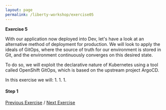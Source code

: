 ```yaml
---
layout: page
permalink: /liberty-workshop/exercise05
---
```

__Exercise 5__

With our application now deployed into Dev, let's have a look at an alternative method of deployment for production. We will look to apply the ideals of GitOps, where the source of truth for our environment is stored in Git, and the environment continuously converges on this desired state.

To do so, we will exploit the declarative nature of Kubernetes using a tool called OpenShift GitOps, which is based on the upstream project ArgoCD.

In this exercise we will:
1. 
1. 
1. 

#### Step 1




[Previous Exercise](exercise04) / [Next Exercise](exercise06)

